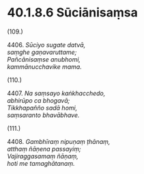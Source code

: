 

# 40.1.8.6 Sūciānisaṃsa





(109.)

4406\. _Sūciyo sugate datvā,_  
_saṃghe gaṇavaruttame;_  
_Pañcānisaṃse anubhomi,_  
_kammānucchavike mama._  


(110.)

4407\. _Na saṃsayo kaṅkhacchedo,_  
_abhirūpo ca bhogavā;_  
_Tikkhapañño sadā homi,_  
_saṃsaranto bhavābhave._  


(111.)

4408\. _Gambhīraṃ nipuṇaṃ ṭhānaṃ,_  
_atthaṃ ñāṇena passayiṃ;_  
_Vajiraggasamaṃ ñāṇaṃ,_  
_hoti me tamaghātanaṃ._  





